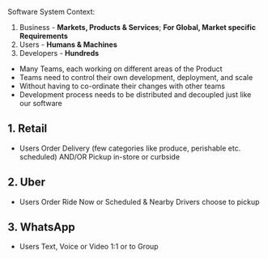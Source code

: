 Software System Context:

1. Business - **Markets, Products & Services**; **For Global, Market specific Requirements** 
2. Users - **Humans & Machines** 
3. Developers - **Hundreds**
* Many Teams, each working on different areas of the Product
* Teams need to control their own development, deployment, and scale
* Without having to co-ordinate their changes with other teams
* Development process needs to be distributed and decoupled just like our software

## 1. Retail
* Users Order Delivery (few categories like produce, perishable etc. scheduled) AND/OR Pickup in-store or curbside
## 2. Uber
* Users Order Ride Now or Scheduled & Nearby Drivers choose to pickup 
## 3. WhatsApp
* Users Text, Voice or Video 1:1 or to Group

